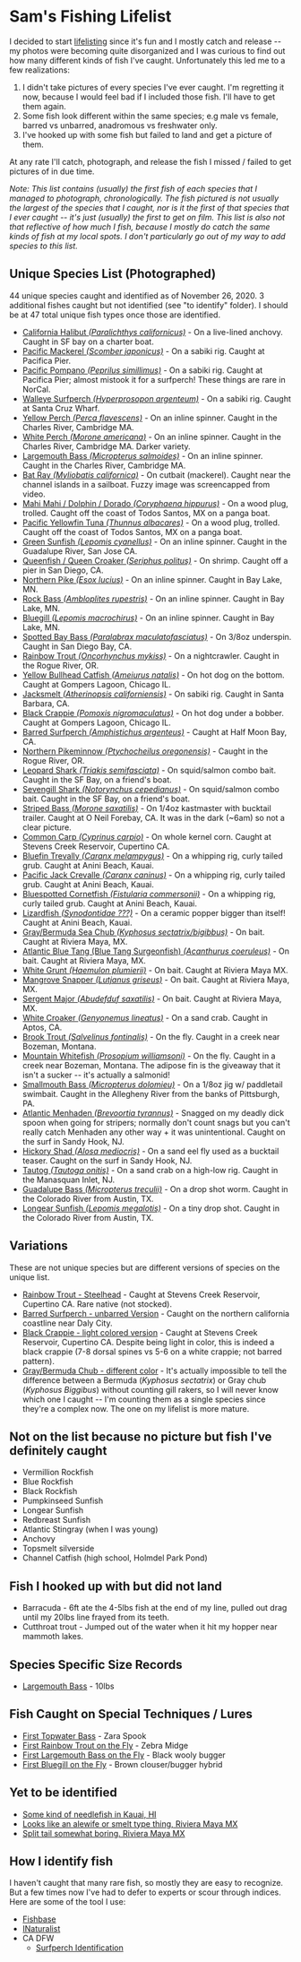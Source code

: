 # Sam's Fishing Lifelist

I decided to start [lifelisting](https://blog.nature.org/science/2015/09/10/obsessed-nature-fishy-life-listing-fish-fishing-naturalist) since it's fun
and I mostly catch and release -- my photos were becoming quite disorganized and I was curious to find out how many different kinds of fish I've caught.
Unfortunately this led me to a few realizations:

1. I didn't take pictures of every species I've ever caught. I'm regretting it now, because I would feel bad if I included those fish. I'll have to get them again.
2. Some fish look different within the same species; e.g male vs female, barred vs unbarred, anadromous vs freshwater only.
3. I've hooked up with some fish but failed to land and get a picture of them.

At any rate I'll catch, photograph, and release the fish I missed / failed to get pictures of in due time.

_Note: This list contains (usually) the first fish of each species that I managed to photograph, chronologically. The fish pictured is not usually the largest of the species that I caught, nor is it the first of that species that I ever caught -- it's just (usually) the first to get on film. This list is also not that reflective of how much I fish, because I mostly do catch the same kinds of fish at my local spots. I don't particularly go out of my way to add species to this list._

## Unique Species List (Photographed)

44 unique species caught and identified as of November 26, 2020. 3 additional fishes
caught but not identified (see "to identify" folder). I should be at 47 total unique fish types once those are identified.

* [California Halibut _(Paralichthys californicus)_](img/2016-05-01_california_halibut.jpg) - On a live-lined anchovy. Caught in SF bay on a charter boat.
* [Pacific Mackerel _(Scomber japonicus)_](img/2016-06-17_pacific_mackerel.jpg) - On a sabiki rig. Caught at Pacifica Pier.
* [Pacific Pompano _(Peprilus simillimus)_](img/2016-07-24_pacific_pompano.jpg) - On a sabiki rig. Caught at Pacifica Pier; almost mistook it
  for a surfperch! These things are rare in NorCal.
* [Walleye Surfperch _(Hyperprosopon argenteum)_](img/2017-05-13_walleye_surfperch.jpg) - On a sabiki rig. Caught at Santa Cruz Wharf.
* [Yellow Perch _(Perca flavescens)_](img/2017-05-26_yellow_perch.jpg) - On an inline spinner. Caught in the Charles River, Cambridge MA.
* [White Perch _(Morone americana)_](img/2017-05-26_white_perch.jpg) - On an inline spinner. Caught in the Charles River, Cambridge MA. Darker variety.
* [Largemouth Bass _(Micropterus salmoides)_](img/2017-05-28_largemouth_bass.jpg) - On an inline spinner. Caught in the Charles River, Cambridge MA.
* [Bat Ray _(Myliobatis californica)_](img/2017-07-03_bat_ray.png) - On cutbait (mackerel). Caught near the channel islands in a sailboat. Fuzzy image was screencapped from video.
* [Mahi Mahi / Dolphin / Dorado _(Coryphaena hippurus)_](img/2017-08-16_mahi_mahi.jpg) - On a wood plug, trolled. Caught off the coast of Todos Santos, MX on a panga boat.
* [Pacific Yellowfin Tuna _(Thunnus albacares)_](img/2017-08-16_pacific_yellowfin_tuna.jpg) - On a wood plug, trolled. Caught off the coast of Todos Santos, MX on a panga boat.
* [Green Sunfish _(Lepomis cyanellus)_](img/2017-09-23_green_sunfish.jpg) - On an inline spinner. Caught in the Guadalupe River, San Jose CA.
* [Queenfish / Queen Croaker _(Seriphus politus)_](img/2018-05-04_queen_croaker_queenfish.jpg) - On shrimp. Caught off a pier in San Diego, CA.
* [Northern Pike _(Esox lucius)_](img/2018-06-08_northern_pike.jpg) - On an inline spinner. Caught in Bay Lake, MN.
* [Rock Bass _(Ambloplites rupestris)_](img/2018-06-08_rock_bass.png) - On an inline spinner. Caught in Bay Lake, MN.
* [Bluegill _(Lepomis macrochirus)_](img/2018-06-09_bluegill.jpg) - On an inline spinner. Caught in Bay Lake, MN.
* [Spotted Bay Bass _(Paralabrax maculatofasciatus)_](img/2018-11-22_spotted_bay_bass.jpg) - On 3/8oz underspin. Caught in San Diego Bay, CA.
* [Rainbow Trout _(Oncorhynchus mykiss)_](img/2018-12-24_rainbow_trout.jpg) - On a nightcrawler. Caught in the Rogue River, OR.
* [Yellow Bullhead Catfish _(Ameiurus natalis)_](img/2019-07-05_yellow_bullhead.jpg) - On hot dog on the bottom. Caught at Gompers Lagoon, Chicago IL.
* [Jacksmelt _(Atherinopsis californiensis)_](img/2019-03-30_jacksmelt.jpg) - On sabiki rig. Caught in Santa Barbara, CA.
* [Black Crappie _(Pomoxis nigromaculatus)_](img/2019-07-06_black_crappie.jpg) - On hot dog under a bobber. Caught at Gompers Lagoon, Chicago IL.
* [Barred Surfperch _(Amphistichus argenteus)_](img/2019-08-18_barred_surfperch.jpg) - Caught at Half Moon Bay, CA.
* [Northern Pikeminnow _(Ptychocheilus oregonensis)_](img/2019-08-30_pikeminnow.jpg) - Caught in the Rogue River, OR.
* [Leopard Shark _(Triakis semifasciata)_](img/2019-09-29_leopard_shark.png) - On squid/salmon combo bait. Caught in the SF Bay, on a friend's boat.
* [Sevengill Shark _(Notorynchus cepedianus)_](img/2019-09-29_sevengill_shark.jpg) - On squid/salmon combo bait. Caught in the SF Bay, on a friend's boat.
* [Striped Bass _(Morone saxatilis)_](img/2019-10-06_striped_bass.jpg) - On 1/4oz kastmaster with bucktail trailer. Caught at O Neil Forebay, CA. It was in the dark (~6am) so not a clear picture.
* [Common Carp _(Cyprinus carpio)_](img/2019-10-20_common_carp.jpg) - On whole kernel corn. Caught at Stevens Creek Reservoir, Cupertino CA.
* [Bluefin Trevally _(Caranx melampygus)_](img/2019-11-23_bluefin_trevally.jpg) - On a whipping rig, curly tailed grub. Caught at Anini Beach, Kauai.
* [Pacific Jack Crevalle _(Caranx caninus)_](img/2019-11-24_papio_pacific_jack_crevalle.jpg) - On a whipping rig, curly tailed grub. Caught at Anini Beach, Kauai.
* [Bluespotted Cornetfish _(Fistularia commersonii)_](img/2019-11-25_bluespotted_cornetfish.jpg) - On a whipping rig, curly tailed grub. Caught at Anini Beach, Kauai.
* [Lizardfish _(Synodontidae ???)_](img/2019-11-25_lizardfish.jpg) - On a ceramic popper bigger than itself! Caught at Anini Beach, Kauai.
* [Gray/Bermuda Sea Chub _(Kyphosus sectatrix/bigibbus)_](img/2020-02-29_bermuda_chub.jpg) - On bait. Caught at Riviera Maya, MX.
* [Atlantic Blue Tang (Blue Tang Surgeonfish) _(Acanthurus coeruleus)_](img/2020-03-01_atlantic_blue_tang.jpg) - On bait. Caught at Riviera Maya, MX.
* [White Grunt _(Haemulon plumierii)_](img/2020-03-01-white_grunt.jpg) - On bait. Caught at Riviera Maya MX.
* [Mangrove Snapper _(Lutjanus griseus)_](img/2020-03-01_mangrove_snapper.jpg) - On bait. Caught at Riviera Maya, MX.
* [Sergent Major _(Abudefduf saxatilis)_](img/2020-03-02_sergent_major.jpg) - On bait. Caught at Riviera Maya, MX.
* [White Croaker _(Genyonemus lineatus)_](img/2020-08-22_white_croaker.jpg) - On a sand crab. Caught in Aptos, CA.
* [Brook Trout _(Salvelinus fontinalis)_](img/2020_09_09_brook_trout.jpg) - On the fly. Caught in a creek near Bozeman, Montana.
* [Mountain Whitefish _(Prosopium williamsoni)_](img/2020-09-09_mountain_whitefish.jpg) - On the fly. Caught in a creek near Bozeman, Montana. The adipose fin is the giveaway that it isn't a sucker -- it's actually a salmonid!
* [Smallmouth Bass _(Micropterus dolomieu)_](img/2020-09-19_smallmouth_bass.jpg) - On a 1/8oz jig w/ paddletail swimbait. Caught in the Allegheny River from the banks of Pittsburgh, PA.
* [Atlantic Menhaden _(Brevoortia tyrannus)_](img/2020-10-03_peanut_bunker.jpg) - Snagged on my deadly dick spoon when going for stripers; normally don't count snags but you can't really catch Menhaden any other way + it was unintentional. Caught on the surf in Sandy Hook, NJ.
* [Hickory Shad _(Alosa mediocris)_](img/2020-11-09_hickory_shad.jpg) - On a sand eel fly used as a bucktail teaser. Caught on the surf in Sandy Hook, NJ.
* [Tautog _(Tautoga onitis)_](img/2020-11-08_tautog.jpg) - On a sand crab on a high-low rig. Caught in the Manasquan Inlet, NJ.
* [Guadalupe Bass _(Micropterus treculii)_](img/2020-11-26_guadalupe_bass.jpg) - On a drop shot worm. Caught in the Colorado River from Austin, TX.
* [Longear Sunfish _(Lepomis megalotis)_](img/2020-11-26_longear_sunfish_austin.jpg) - On a tiny drop shot. Caught in the Colorado River from Austin, TX.

## Variations

These are not unique species but are different versions of species on the unique list.

* [Rainbow Trout - Steelhead](img/doubles/2019-12-08_steelhead.jpg) - Caught at Stevens Creek Reservoir, Cupertino CA. Rare native (not stocked).
* [Barred Surfperch - unbarred Version](img/doubles/2020-05-22_barred_surfperch_unbarred_version.jpg) - Caught on the northern california coastline near Daly City.
* [Black Crappie - light colored version](img/doubles/2018-08-17_black_crappie.jpg) - Caught at Stevens Creek Reservoir, Cupertino CA. Despite being light in color, this is indeed a black crappie (7-8 dorsal spines vs 5-6 on a white crappie; not barred pattern).
* [Gray/Bermuda Chub - different color](img/doubles/2020_03_01_gray_or_bermuda_chub.jpg) - It's actually impossible to tell the difference between a Bermuda (_Kyphosus sectatrix_) or Gray chub (_Kyphosus Biggibus_) without counting gill rakers, so I will never know which one I caught -- I'm counting them as a single species since they're a complex now. The one on my lifelist is more mature.

## Not on the list because no picture but fish I've definitely caught

* Vermillion Rockfish
* Blue Rockfish
* Black Rockfish
* Pumpkinseed Sunfish
* Longear Sunfish
* Redbreast Sunfish
* Atlantic Stingray (when I was young)
* Anchovy
* Topsmelt silverside
* Channel Catfish (high school, Holmdel Park Pond)

## Fish I hooked up with but did not land

* Barracuda - 6ft ate the 4-5lbs fish at the end of my line, pulled out drag until my 20lbs line frayed from its teeth.
* Cutthroat trout - Jumped out of the water when it hit my hopper near mammoth lakes.

## Species Specific Size Records

* [Largemouth Bass](img/special%20occasion/largemouth/2020-04-09_10lbs_largemouth.jpg) - 10lbs

## Fish Caught on Special Techniques / Lures

* [First Topwater Bass](img/special%20occasion/largemouth/2019-10-06_first_topwater_bass.jpg) - Zara Spook
* [First Rainbow Trout on the Fly](img/special%20occasion/fly%20fishing/08-01-2020_first_rainbow_on_the_fly.jpg) - Zebra Midge
* [First Largemouth Bass on the Fly](img/special%20occasion/fly%20fishing/06-29-2020_first_fly_fish_tiny_largemouth.jpg) - Black wooly bugger
* [First Bluegill on the Fly](img/special%20occasion/fly%20fishing/07-12-2020_first_bluegill_on_the_fly.jpg) - Brown clouser/bugger hybrid

## Yet to be identified

* [Some kind of needlefish in Kauai, HI](img/to%20identify/2019-11-27_unidentified_needlefish_kauai.jpg)
* [Looks like an alewife or smelt type thing, Riviera Maya MX](img/to%20identify/2020-02-29_unidentified_baitfish_riviera_maya.jpg)
* [Split tail somewhat boring. Riviera Maya MX](img/to%20identify/2020-03-01_unidentified_tropical_fish.jpg)

## How I identify fish

I haven't caught that many rare fish, so mostly they are easy to recognize. But a few times now I've had to 
defer to experts or scour through indices. Here are some of the tool I use:

* [Fishbase](https://www.fishbase.us)
* [INaturalist](https://www.inaturalist.org)
* CA DFW
  * [Surfperch Identification](https://nrm.dfg.ca.gov/FileHandler.ashx?DocumentID=36617)
